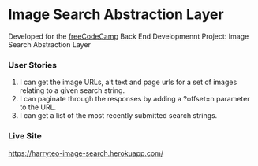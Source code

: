 # Image Search Abstraction Layer

Developed for the [freeCodeCamp](https://www.freecodecamp.com/) Back End Developmennt Project: Image Search Abstraction Layer

### User Stories
1. I can get the image URLs, alt text and page urls for a set of images relating to a given search string.
2. I can paginate through the responses by adding a ?offset=n parameter to the URL.
3. I can get a list of the most recently submitted search strings.

### Live Site
https://harryteo-image-search.herokuapp.com/
